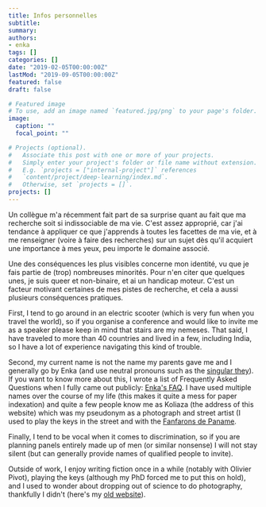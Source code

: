 ```yaml
---
title: Infos personnelles
subtitle: 
summary: 
authors:
- enka
tags: []
categories: []
date: "2019-02-05T00:00:00Z"
lastMod: "2019-09-05T00:00:00Z"
featured: false
draft: false

# Featured image
# To use, add an image named `featured.jpg/png` to your page's folder. 
image:
  caption: ""
  focal_point: ""

# Projects (optional).
#   Associate this post with one or more of your projects.
#   Simply enter your project's folder or file name without extension.
#   E.g. `projects = ["internal-project"]` references 
#   `content/project/deep-learning/index.md`.
#   Otherwise, set `projects = []`.
projects: []
---
```

Un collègue m'a récemment fait part de sa surprise quant au fait que ma recherche soit si indissociable de ma vie. C'est assez approprié, car j'ai tendance à appliquer ce que j'apprends à toutes les facettes de ma vie, et à me renseigner (voire à faire des recherches) sur un sujet dès qu'il acquiert une importance à mes yeux, peu importe le domaine associé.



Une des conséquences les plus visibles concerne mon identité, vu que je fais partie de (trop) nombreuses minorités. Pour n'en citer que quelques unes, je suis queer et non-binaire, et ai un handicap moteur. C'est un facteur motivant certaines de mes pistes de recherche, et cela a aussi plusieurs conséquences pratiques.


First, I tend to go around in an electric scooter (which is very fun when you travel the world), so if you organise a conference and would like to invite me as a speaker please keep in mind that stairs are my nemeses. That said, I have traveled to more than 40 countries and lived in a few, including India, so I have a lot of experience navigating this kind of trouble.


Second, my current name is not the name my parents gave me and I generally go by Enka (and use neutral pronouns such as the [singular they](https://en.wikipedia.org/wiki/Singular_they)). If you want to know more about this, I wrote a list of Frequently Asked Questions when I fully came out publicly: [Enka's FAQ](/files/FAQ-Enka.pdf). I have used multiple names over the course of my life (this makes it quite a mess for paper indexation) and quite a few people know me as Koliaza (the address of this website) which was my pseudonym as a photograph and street artist (I used to play the keys in the street and with the [Fanfarons de Paname](http://lesfanfaronsdepaname.wix.com/france-paris).  


Finally, I tend to be vocal when it comes to discrimination, so if you are planning panels entirely made up of men (or similar nonsense) I will not stay silent (but can generally provide names of qualified people to invite).

Outside of work, I enjoy writing fiction once in a while (notably with Olivier Pivot), playing the keys (although my PhD forced me to put this on hold), and I used to wonder about dropping out of science to do photography, thankfully I didn't (here's my [old website](http://www.koliaza.com/photo)).

